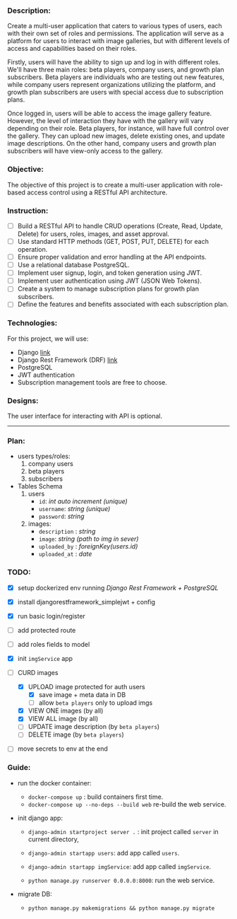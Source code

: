 
### Description:
Create a multi-user application that caters to various types of users, each with their own set of roles and permissions. 
The application will serve as a platform for users to interact with image galleries, but with different levels of access and capabilities based on their roles.

Firstly, users will have the ability to sign up and log in with different roles. 
We'll have three main roles: beta players, company users, and growth plan subscribers. 
Beta players are individuals who are testing out new features, while company users represent organizations utilizing the platform, and growth plan subscribers are users with special access due to subscription plans.

Once logged in, users will be able to access the image gallery feature. However, the level of interaction they have with the gallery will vary depending on their role. Beta players,
for instance, will have full control over the gallery. They can upload new images, delete existing ones, and update image descriptions. On the other hand, company users and growth plan subscribers will have view-only access to the gallery.

### Objective: 
The objective of this project is to create a multi-user application with role-based access control using a RESTful API architecture.

### Instruction:
- [ ] Build a RESTful API to handle CRUD operations (Create, Read, Update, Delete) for users, roles, images, and asset approval.
- [ ] Use standard HTTP methods (GET, POST, PUT, DELETE) for each operation.
- [ ] Ensure proper validation and error handling at the API endpoints.
- [ ] Use a relational database PostgreSQL.
- [ ] Implement user signup, login, and token generation using JWT.
- [ ] Implement user authentication using JWT (JSON Web Tokens).
- [ ] Create a system to manage subscription plans for growth plan subscribers.
- [ ] Define the features and benefits associated with each subscription plan.

### Technologies:
For this project, we will use:
- Django [link](https://docs.djangoproject.com/en/5.0/)
- Django Rest Framework (DRF) [link](https://www.django-rest-framework.org/topics/documenting-your-api/)
- PostgreSQL
- JWT authentication
- Subscription management tools are free to choose.

### Designs:
The user interface for interacting with API is optional.
 
---

### Plan:
- users types/roles:
    1. company users
    1. beta players
    1. subscribers
- Tables Schema
    1. users
        - `id`: _int auto increment (unique)_
        - `username`: _string (unique)_
        - `password`: _string_
    1. images:
        - `description` : _string_
        - `image`: _string (path to img in sever)_
        - `uploaded_by` : _foreignKey(users.id)_
        - `uploaded_at` : _date_

### TODO:
- [x] setup dockerized env running _Django Rest Framework + PostgreSQL_
- [x] install djangorestframework_simplejwt + config
- [x] run basic login/register
- [ ] add protected route
- [ ] add roles fields to model
- [x] init `imgService` app
- [ ] CURD images
    - [x] UPLOAD image protected for auth users
        - [x] save image + meta data in DB
        - [ ] allow `beta players` only to upload imgs
    - [x] VIEW ONE images (by all)
    - [x] VIEW ALL image (by all)
    - [ ] UPDATE image description (by `beta players`)
    - [ ] DELETE image (by `beta players`)

- [ ] move secrets to env at the end


### Guide:
- run the docker container:
    - `docker-compose up` : build containers first time.
    - `docker-compose up --no-deps --build web` re-build the web service.

- init django app:
    - `django-admin startproject server .` : init project called `server` in current directory,
    - `django-admin startapp users`: add app called `users`.
    - `django-admin startapp imgService`: add app called `imgService`.

    - `python manage.py runserver 0.0.0.0:8000`: run the web service.
- migrate DB:
    - `python manage.py makemigrations && python manage.py migrate`
    